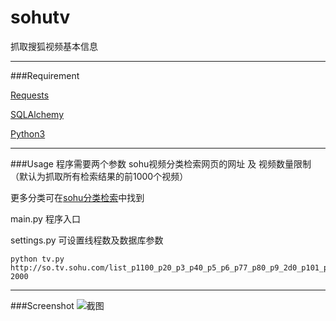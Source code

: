 sohutv
==============================

抓取搜狐视频基本信息


----------

###Requirement

[Requests](http://docs.python-requests.org/en/latest/)

[SQLAlchemy](http://www.sqlalchemy.org/)

[Python3](https://www.python.org/downloads/)

----------
###Usage
程序需要两个参数 sohu视频分类检索网页的网址 及 视频数量限制（默认为抓取所有检索结果的前1000个视频）

更多分类可在[sohu分类检索](http://so.tv.sohu.com/list_p11_p2_p3_p4-1_p5_p6_p70_p80_p9_2d2_p101_p11.html)中找到

main.py 程序入口

settings.py 可设置线程数及数据库参数

	python tv.py http://so.tv.sohu.com/list_p1100_p20_p3_p40_p5_p6_p77_p80_p9_2d0_p101_p11.html 2000

----------
###Screenshot
![截图](https://raw.github.com/bebound/sohutv/master/screenshot/1.png)